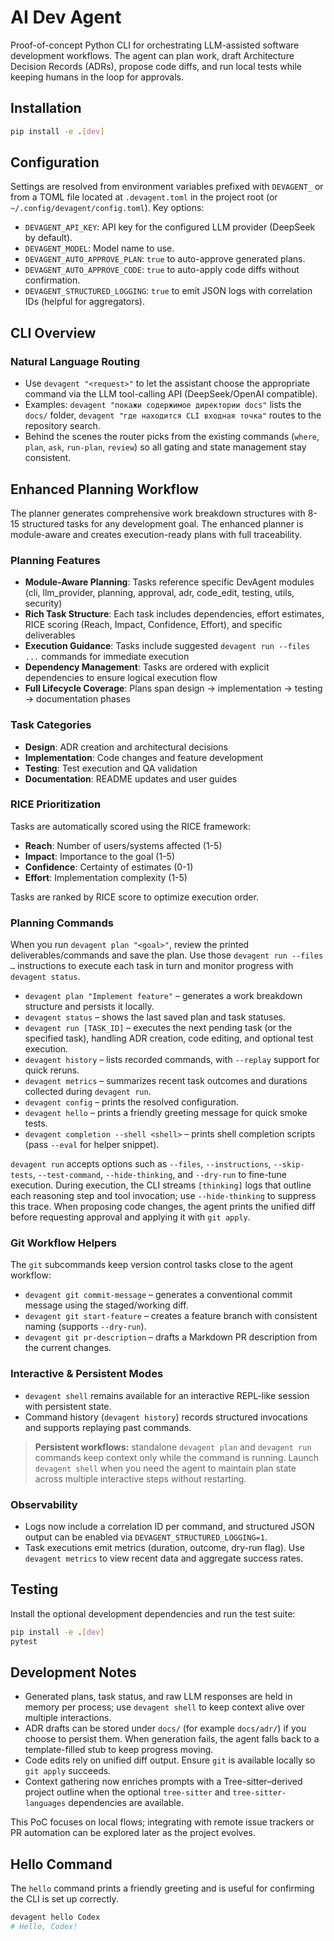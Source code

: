 # AI Dev Agent

Proof-of-concept Python CLI for orchestrating LLM-assisted software development workflows. The agent can
plan work, draft Architecture Decision Records (ADRs), propose code diffs, and run local tests while keeping
humans in the loop for approvals.

## Installation

```bash
pip install -e .[dev]
```

## Configuration

Settings are resolved from environment variables prefixed with `DEVAGENT_` or from a TOML file located at
`.devagent.toml` in the project root (or `~/.config/devagent/config.toml`). Key options:

- `DEVAGENT_API_KEY`: API key for the configured LLM provider (DeepSeek by default).
- `DEVAGENT_MODEL`: Model name to use.
- `DEVAGENT_AUTO_APPROVE_PLAN`: `true` to auto-approve generated plans.
- `DEVAGENT_AUTO_APPROVE_CODE`: `true` to auto-apply code diffs without confirmation.
- `DEVAGENT_STRUCTURED_LOGGING`: `true` to emit JSON logs with correlation IDs (helpful for aggregators).

## CLI Overview

### Natural Language Routing

- Use `devagent "<request>"` to let the assistant choose the appropriate command via the LLM tool-calling API (DeepSeek/OpenAI compatible).
- Examples: `devagent "покажи содержимое директории docs"` lists the `docs/` folder, `devagent "где находится CLI входная точка"` routes to the repository search.
- Behind the scenes the router picks from the existing commands (`where`, `plan`, `ask`, `run-plan`, `review`) so all gating and state management stay consistent.

## Enhanced Planning Workflow

The planner generates comprehensive work breakdown structures with 8-15 structured tasks for any development goal. The enhanced planner is module-aware and creates execution-ready plans with full traceability.

### Planning Features

- **Module-Aware Planning**: Tasks reference specific DevAgent modules (cli, llm_provider, planning, approval, adr, code_edit, testing, utils, security)
- **Rich Task Structure**: Each task includes dependencies, effort estimates, RICE scoring (Reach, Impact, Confidence, Effort), and specific deliverables
- **Execution Guidance**: Tasks include suggested `devagent run --files ...` commands for immediate execution
- **Dependency Management**: Tasks are ordered with explicit dependencies to ensure logical execution flow
- **Full Lifecycle Coverage**: Plans span design → implementation → testing → documentation phases

### Task Categories

- **Design**: ADR creation and architectural decisions
- **Implementation**: Code changes and feature development  
- **Testing**: Test execution and QA validation
- **Documentation**: README updates and user guides

### RICE Prioritization

Tasks are automatically scored using the RICE framework:
- **Reach**: Number of users/systems affected (1-5)
- **Impact**: Importance to the goal (1-5) 
- **Confidence**: Certainty of estimates (0-1)
- **Effort**: Implementation complexity (1-5)

Tasks are ranked by RICE score to optimize execution order.

### Planning Commands

When you run `devagent plan "<goal>"`, review the printed deliverables/commands and save the plan.
Use those `devagent run --files …` instructions to execute each task in turn and monitor progress with
`devagent status`.

- `devagent plan "Implement feature"` – generates a work breakdown structure and persists it locally.
- `devagent status` – shows the last saved plan and task statuses.
- `devagent run [TASK_ID]` – executes the next pending task (or the specified task), handling ADR creation,
  code editing, and optional test execution.
- `devagent history` – lists recorded commands, with `--replay` support for quick reruns.
- `devagent metrics` – summarizes recent task outcomes and durations collected during `devagent run`.
- `devagent config` – prints the resolved configuration.
- `devagent hello` – prints a friendly greeting message for quick smoke tests.
- `devagent completion --shell <shell>` – prints shell completion scripts (pass `--eval` for helper snippet).

`devagent run` accepts options such as `--files`, `--instructions`, `--skip-tests`, `--test-command`,
`--hide-thinking`, and `--dry-run` to fine-tune execution. During execution, the CLI streams `[thinking]` logs that outline
each reasoning step and tool invocation; use `--hide-thinking` to suppress this trace. When proposing code
changes, the agent prints the unified diff before requesting approval and applying it with `git apply`.

### Git Workflow Helpers

The `git` subcommands keep version control tasks close to the agent workflow:

- `devagent git commit-message` – generates a conventional commit message using the staged/working diff.
- `devagent git start-feature` – creates a feature branch with consistent naming (supports `--dry-run`).
- `devagent git pr-description` – drafts a Markdown PR description from the current changes.

### Interactive & Persistent Modes

- `devagent shell` remains available for an interactive REPL-like session with persistent state.
- Command history (`devagent history`) records structured invocations and supports replaying past commands.

> **Persistent workflows:** standalone `devagent plan` and `devagent run` commands keep context only while the
> command is running. Launch `devagent shell` when you need the agent to maintain plan state across multiple
> interactive steps without restarting.

### Observability

- Logs now include a correlation ID per command, and structured JSON output can be enabled via
  `DEVAGENT_STRUCTURED_LOGGING=1`.
- Task executions emit metrics (duration, outcome, dry-run flag). Use `devagent metrics` to view recent data
  and aggregate success rates.

## Testing

Install the optional development dependencies and run the test suite:

```bash
pip install -e .[dev]
pytest
```

## Development Notes

- Generated plans, task status, and raw LLM responses are held in memory per process; use `devagent shell`
  to keep context alive over multiple interactions.
- ADR drafts can be stored under `docs/` (for example `docs/adr/`) if you choose to persist them.
  When generation fails, the agent falls back to a template-filled stub to keep progress moving.
- Code edits rely on unified diff output. Ensure `git` is available locally so `git apply` succeeds.
- Context gathering now enriches prompts with a Tree-sitter–derived project outline when the
  optional `tree-sitter` and `tree-sitter-languages` dependencies are available.

This PoC focuses on local flows; integrating with remote issue trackers or PR automation can be explored later as the project evolves.

## Hello Command

The `hello` command prints a friendly greeting and is useful for confirming the CLI is set up correctly.

```bash
devagent hello Codex
# Hello, Codex!
```
